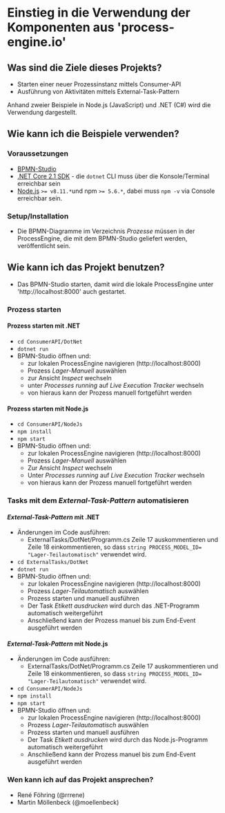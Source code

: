 
# Einstieg in die Verwendung der Komponenten aus 'process-engine.io'

## Was sind die Ziele dieses Projekts?

* Starten einer neuer Prozessinstanz mittels Consumer-API
* Ausführung von Aktivitäten mittels External-Task-Pattern

Anhand zweier Beispiele in Node.js (JavaScript) und .NET (C#) wird die Verwendung dargestellt.

## Wie kann ich die Beispiele verwenden?

### Voraussetzungen 

* [BPMN-Studio](http:///www.process-engine.io)
* [.NET Core 2.1 SDK](https://www.microsoft.com/net/download/core) - die
 `dotnet` CLI muss über die Konsole/Terminal erreichbar sein
* [Node.js](https://nodejs.org/en/) `>= v8.11.*`und npm `>= 5.6.*`, dabei muss `npm -v` via Console erreichbar sein.
 
### Setup/Installation
 
* Die BPMN-Diagramme im Verzeichnis *Prozesse* müssen in der ProcessEngine, die mit dem BPMN-Studio geliefert werden, veröffentlicht sein.

## Wie kann ich das Projekt benutzen?

* Das BPMN-Studio starten, damit wird die lokale ProcessEngine unter 'http://localhost:8000' auch gestartet.

### Prozess starten

#### Prozess starten mit .NET

* `cd ConsumerAPI/DotNet`
* `dotnet run`
* BPMN-Studio öffnen und:
   * zur lokalen ProcessEngine navigieren (http://localhost:8000)
   * Prozess *Lager-Manuell* auswählen
   * zur Ansicht *Inspect* wechseln
   * unter *Processes running* auf *Live Execution Tracker* wechseln
   * von hieraus kann der Prozess manuell fortgeführt werden

#### Prozess starten mit Node.js

* `cd ConsumerAPI/NodeJs`
* `npm install`
* `npm start`
* BPMN-Studio öffnen und:
   * zur lokalen ProcessEngine navigieren (http://localhost:8000)
   * Prozess *Lager-Manuell* auswählen
   * Zur Ansicht *Inspect* wechseln
   * Unter *Processes running* auf *Live Execution Tracker* wechseln
   * von hieraus kann der Prozess manuell fortgeführt werden

### Tasks mit dem *External-Task-Pattern* automatisieren

#### *External-Task-Pattern* mit .NET

* Änderungen im Code ausführen:
    *  ExternalTasks/DotNet/Programm.cs Zeile 17 auskommentieren und Zeile 18 einkommentieren, so
       dass `string PROCESS_MODEL_ID= "Lager-Teilautomatisch"` verwendet wird.
* `cd ExternalTasks/DotNet`
* `dotnet run`
* BPMN-Studio öffnen und:
   * zur lokalen ProcessEngine navigieren (http://localhost:8000)
   * Prozess *Lager-Teilautomatisch* auswählen
   * Prozess starten und manuell ausführen
   * Der Task *Etikett ausdrucken*  wird durch das .NET-Programm automatisch weitergeführt
   * Anschließend kann der Prozess manuel bis zum End-Event ausgeführt werden
   
#### *External-Task-Pattern* mit Node.js

* Änderungen im Code ausführen:
    *  ExternalTasks/DotNet/Programm.cs Zeile 17 auskommentieren und Zeile 18 einkommentieren, so
       dass `string PROCESS_MODEL_ID= "Lager-Teilautomatisch"` verwendet wird.
* `cd ConsumerAPI/NodeJs`
* `npm install`
* `npm start`
* BPMN-Studio öffnen und:
   * zur lokalen ProcessEngine navigieren (http://localhost:8000)
   * Prozess *Lager-Teilautomatisch* auswählen
   * Prozess starten und manuell ausführen
   * Der Task *Etikett ausdrucken*  wird durch das Node.js-Programm automatisch weitergeführt
   * Anschließend kann der Prozess manuel bis zum End-Event ausgeführt werden

### Wen kann ich auf das Projekt ansprechen?

- René Föhring (@rrrene)
- Martin Möllenbeck (@moellenbeck)
